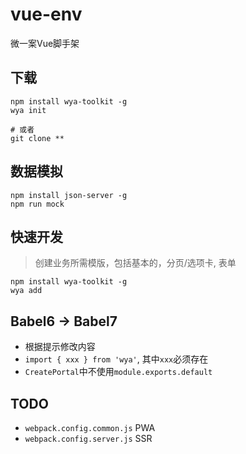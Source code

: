 # vue-env
微一案Vue脚手架

## 下载

```shell
npm install wya-toolkit -g 
wya init

# 或者
git clone **
```

## 数据模拟

```
npm install json-server -g 
npm run mock
```
## 快速开发

> 创建业务所需模版，包括基本的，分页/选项卡, 表单

```shell
npm install wya-toolkit -g 
wya add
```


## Babel6 -> Babel7

- 根据提示修改内容
- `import { xxx } from 'wya'`, 其中`xxx`必须存在
- `CreatePortal`中不使用`module.exports.default`

## TODO

- `webpack.config.common.js` PWA
- `webpack.config.server.js` SSR
